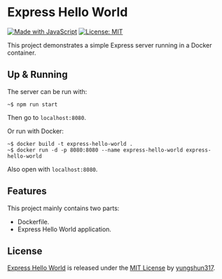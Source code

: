 # Express Hello World

[![Made with JavaScript](https://img.shields.io/badge/Made_with-JavaScript-pink.svg)](https://img.shields.io/badge/Made_with-JavaScript-pink.svg) [![License: MIT](https://img.shields.io/badge/License-MIT-yellow.svg)](https://opensource.org/licenses/MIT)

This project demonstrates a simple Express server running in a Docker container.

## Up & Running

The server can be run with:
```
~$ npm run start
```
Then go to `localhost:8080`.

Or run with Docker:
```
~$ docker build -t express-hello-world .
~$ docker run -d -p 8080:8080 --name express-hello-world express-hello-world
```
Also open with `localhost:8080`.

## Features

This project mainly contains two parts:
- Dockerfile.
- Express Hello World application.

## License
[Express Hello World](https://github.com/yungshun317/express-hello-world) is released under the [MIT License](https://opensource.org/licenses/MIT) by [yungshun317](https://github.com/yungshun317).
